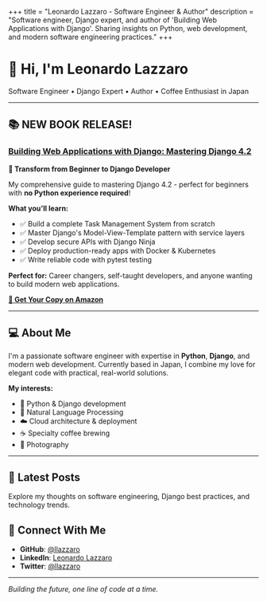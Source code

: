 +++
title = "Leonardo Lazzaro - Software Engineer & Author"
description = "Software engineer, Django expert, and author of 'Building Web Applications with Django'. Sharing insights on Python, web development, and modern software engineering practices."
+++

# 👋 Hi, I'm Leonardo Lazzaro

Software Engineer • Django Expert • Author • Coffee Enthusiast in Japan

---

## 📚 **NEW BOOK RELEASE!**

### [Building Web Applications with Django: Mastering Django 4.2](https://amzn.to/3HkKKfB)

**🚀 Transform from Beginner to Django Developer**

My comprehensive guide to mastering Django 4.2 - perfect for beginners with **no Python experience required**!

**What you'll learn:**
- ✅ Build a complete Task Management System from scratch
- ✅ Master Django's Model-View-Template pattern with service layers  
- ✅ Develop secure APIs with Django Ninja
- ✅ Deploy production-ready apps with Docker & Kubernetes
- ✅ Write reliable code with pytest testing

**Perfect for:** Career changers, self-taught developers, and anyone wanting to build modern web applications.

[**📖 Get Your Copy on Amazon**](https://amzn.to/3HkKKfB)

---

## 💻 About Me

I'm a passionate software engineer with expertise in **Python**, **Django**, and modern web development. Currently based in Japan, I combine my love for elegant code with practical, real-world solutions.

**My interests:**
- 🐍 Python & Django development
- 🔬 Natural Language Processing
- ☁️ Cloud architecture & deployment
- ☕ Specialty coffee brewing
- 📸 Photography

---

## 📝 Latest Posts

Explore my thoughts on software engineering, Django best practices, and technology trends.

## 🔗 Connect With Me

- **GitHub**: [@llazzaro](https://github.com/llazzaro)
- **LinkedIn**: [Leonardo Lazzaro](https://www.linkedin.com/in/llazzaro/)
- **Twitter**: [@llazzaro](https://twitter.com/llazzaro)

---

*Building the future, one line of code at a time.*